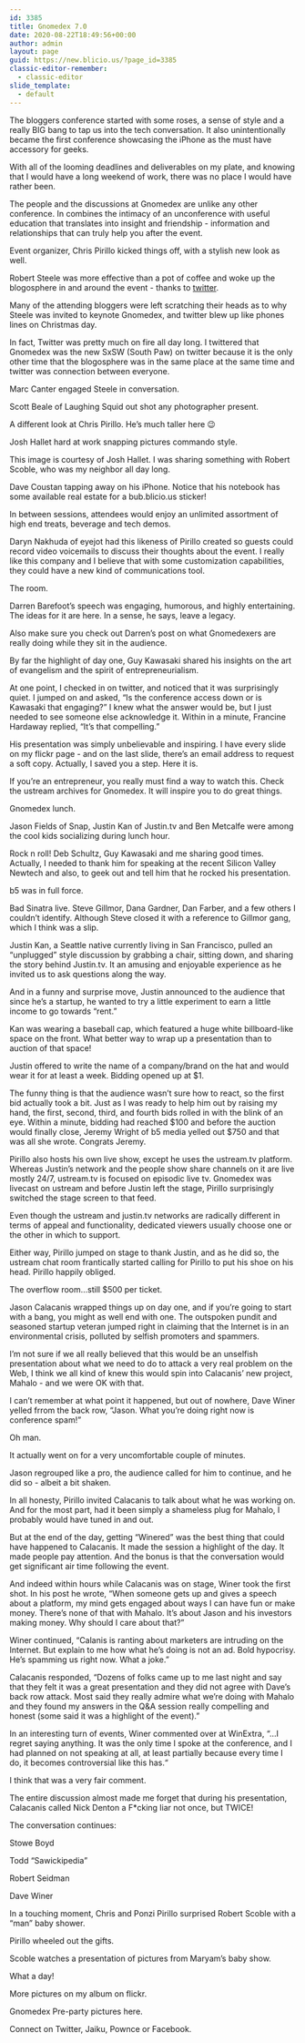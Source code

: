 ```yaml
---
id: 3385
title: Gnomedex 7.0
date: 2020-08-22T18:49:56+00:00
author: admin
layout: page
guid: https://new.blicio.us/?page_id=3385
classic-editor-remember:
  - classic-editor
slide_template:
  - default
---
```

The bloggers conference started with some roses, a sense of style and a really BIG bang to tap us into the tech conversation. It also unintentionally became the first conference showcasing the iPhone as the must have accessory for geeks.

With all of the looming deadlines and deliverables on my plate, and knowing that I would have a long weekend of work, there was no place I would have rather been.

The people and the discussions at Gnomedex are unlike any other conference. In combines the intimacy of an unconference with useful education that translates into insight and friendship - information and relationships that can truly help you after the event.

Event organizer, Chris Pirillo kicked things off, with a stylish new look as well.

Robert Steele was more effective than a pot of coffee and woke up the blogosphere in and around the event - thanks to [twitter](https://new.blicio.us/how-to-promote-your-startup-using-twitter/).

Many of the attending bloggers were left scratching their heads as to why Steele was invited to keynote Gnomedex, and twitter blew up like phones lines on Christmas day.

In fact, Twitter was pretty much on fire all day long. I twittered that Gnomedex was the new SxSW (South Paw) on twitter because it is the only other time that the blogosphere was in the same place at the same time and twitter was connection between everyone.

Marc Canter engaged Steele in conversation.

Scott Beale of Laughing Squid out shot any photographer present.

A different look at Chris Pirillo. He’s much taller here 😉

Josh Hallet hard at work snapping pictures commando style.

This image is courtesy of Josh Hallet. I was sharing something with Robert Scoble, who was my neighbor all day long.

Dave Coustan tapping away on his iPhone. Notice that his notebook has some available real estate for a bub.blicio.us sticker!

In between sessions, attendees would enjoy an unlimited assortment of high end treats, beverage and tech demos.

Daryn Nakhuda of eyejot had this likeness of Pirillo created so guests could record video voicemails to discuss their thoughts about the event. I really like this company and I believe that with some customization capabilities, they could have a new kind of communications tool.

The room.

Darren Barefoot’s speech was engaging, humorous, and highly entertaining. The ideas for it are here. In a sense, he says, leave a legacy.

Also make sure you check out Darren’s post on what Gnomedexers are really doing while they sit in the audience.

By far the highlight of day one, Guy Kawasaki shared his insights on the art of evangelism and the spirit of entrepreneurialism.

At one point, I checked in on twitter, and noticed that it was surprisingly quiet. I jumped on and asked, “Is the conference access down or is Kawasaki that engaging?” I knew what the answer would be, but I just needed to see someone else acknowledge it. Within in a minute, Francine Hardaway replied, “It’s that compelling.”

His presentation was simply unbelievable and inspiring. I have every slide on my flickr page - and on the last slide, there’s an email address to request a soft copy. Actually, I saved you a step. Here it is.

If you’re an entrepreneur, you really must find a way to watch this. Check the ustream archives for Gnomedex. It will inspire you to do great things.

Gnomedex lunch.

Jason Fields of Snap, Justin Kan of Justin.tv and Ben Metcalfe were among the cool kids socializing during lunch hour.

Rock n roll! Deb Schultz, Guy Kawasaki and me sharing good times. Actually, I needed to thank him for speaking at the recent Silicon Valley Newtech and also, to geek out and tell him that he rocked his presentation.

b5 was in full force.

Bad Sinatra live. Steve Gillmor, Dana Gardner, Dan Farber, and a few others I couldn’t identify. Although Steve closed it with a reference to Gillmor gang, which I think was a slip.

Justin Kan, a Seattle native currently living in San Francisco, pulled an “unplugged” style discussion by grabbing a chair, sitting down, and sharing the story behind Justin.tv. It an amusing and enjoyable experience as he invited us to ask questions along the way.

And in a funny and surprise move, Justin announced to the audience that since he’s a startup, he wanted to try a little experiment to earn a little income to go towards “rent.”

Kan was wearing a baseball cap, which featured a huge white billboard-like space on the front. What better way to wrap up a presentation than to auction of that space!

Justin offered to write the name of a company/brand on the hat and would wear it for at least a week. Bidding opened up at $1.

The funny thing is that the audience wasn’t sure how to react, so the first bid actually took a bit. Just as I was ready to help him out by raising my hand, the first, second, third, and fourth bids rolled in with the blink of an eye. Within a minute, bidding had reached $100 and before the auction would finally close, Jeremy Wright of b5 media yelled out $750 and that was all she wrote. Congrats Jeremy.

Pirillo also hosts his own live show, except he uses the ustream.tv platform. Whereas Justin’s network and the people show share channels on it are live mostly 24/7, ustream.tv is focused on episodic live tv. Gnomedex was livecast on ustream and before Justin left the stage, Pirillo surprisingly switched the stage screen to that feed.

Even though the ustream and justin.tv networks are radically different in terms of appeal and functionality, dedicated viewers usually choose one or the other in which to support.

Either way, Pirillo jumped on stage to thank Justin, and as he did so, the ustream chat room frantically started calling for Pirillo to put his shoe on his head. Pirillo happily obliged.

The overflow room…still $500 per ticket.

Jason Calacanis wrapped things up on day one, and if you’re going to start with a bang, you might as well end with one. The outspoken pundit and seasoned startup veteran jumped right in claiming that the Internet is in an environmental crisis, polluted by selfish promoters and spammers.

I’m not sure if we all really believed that this would be an unselfish presentation about what we need to do to attack a very real problem on the Web, I think we all kind of knew this would spin into Calacanis’ new project, Mahalo - and we were OK with that.

I can’t remember at what point it happened, but out of nowhere, Dave Winer yelled frrom the back row, “Jason. What you’re doing right now is conference spam!”

Oh man.

It actually went on for a very uncomfortable couple of minutes.

Jason regrouped like a pro, the audience called for him to continue, and he did so - albeit a bit shaken.

In all honesty, Pirillo invited Calacanis to talk about what he was working on. And for the most part, had it been simply a shameless plug for Mahalo, I probably would have tuned in and out.

But at the end of the day, getting “Winered” was the best thing that could have happened to Calacanis. It made the session a highlight of the day. It made people pay attention. And the bonus is that the conversation would get significant air time following the event.

And indeed within hours while Calacanis was on stage, Winer took the first shot. In his post he wrote, “When someone gets up and gives a speech about a platform, my mind gets engaged about ways I can have fun or make money. There’s none of that with Mahalo. It’s about Jason and his investors making money. Why should I care about that?”

Winer continued, “Calanis is ranting about marketers are intruding on the Internet. But explain to me how what he’s doing is not an ad. Bold hypocrisy. He’s spamming us right now. What a joke.”

Calacanis responded, “Dozens of folks came up to me last night and say that they felt it was a great presentation and they did not agree with Dave’s back row attack. Most said they really admire what we’re doing with Mahalo and they found my answers in the Q&A session really compelling and honest (some said it was a highlight of the event).”

In an interesting turn of events, Winer commented over at WinExtra, “…I regret saying anything. It was the only time I spoke at the conference, and I had planned on not speaking at all, at least partially because every time I do, it becomes controversial like this has.“

I think that was a very fair comment.

The entire discussion almost made me forget that during his presentation, Calacanis called Nick Denton a F*cking liar not once, but TWICE!

The conversation continues:

Stowe Boyd

Todd “Sawickipedia”

Robert Seidman

Dave Winer

In a touching moment, Chris and Ponzi Pirillo surprised Robert Scoble with a “man” baby shower.

Pirillo wheeled out the gifts.

Scoble watches a presentation of pictures from Maryam’s baby show.

What a day!

More pictures on my album on flickr.

Gnomedex Pre-party pictures here.

Connect on Twitter, Jaiku, Pownce or Facebook.
